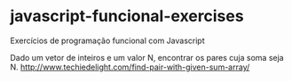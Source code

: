 # javascript-funcional-exercises
Exercícios de programação funcional com Javascript

Dado um vetor de inteiros e um valor N, encontrar os pares cuja soma seja N.
http://www.techiedelight.com/find-pair-with-given-sum-array/